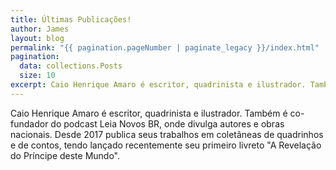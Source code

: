 ```yaml
---
title: Últimas Publicações!
author: James
layout: blog
permalink: "{{ pagination.pageNumber | paginate_legacy }}/index.html"
pagination:
  data: collections.Posts
  size: 10
excerpt: Caio Henrique Amaro é escritor, quadrinista e ilustrador. Também é co-fundador do podcast Leia Novos BR, onde divulga autores e obras nacionais. Desde 2017 publica seus trabalhos em coletâneas de quadrinhos e de contos, tendo lançado recentemente seu primeiro livreto "A Revelação do Príncipe deste Mundo".
---
```


Caio Henrique Amaro é escritor, quadrinista e ilustrador. Também é co-fundador do podcast Leia Novos BR, onde divulga autores e obras nacionais. Desde 2017 publica seus trabalhos em coletâneas de quadrinhos e de contos, tendo lançado recentemente seu primeiro livreto "A Revelação do Príncipe deste Mundo".
